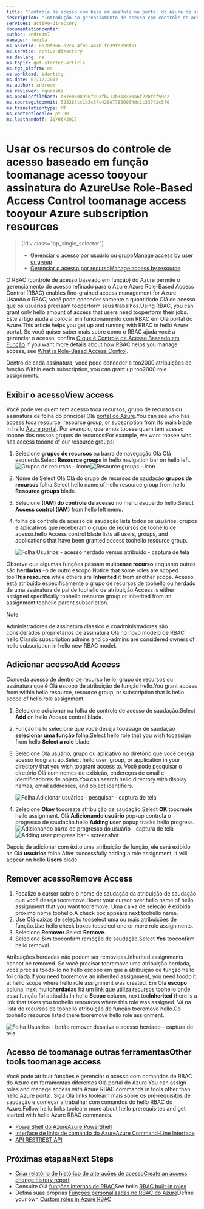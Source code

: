 ```yaml
---
title: "Controle de acesso com base em aaaRole no portal do Azure de saudação | Microsoft Docs"
description: "Introdução ao gerenciamento de acesso com controle de acesso baseado em função no hello Portal do Azure. Use função atribuições tooassign permissões tooyour recursos."
services: active-directory
documentationcenter: 
author: andredm7
manager: femila
ms.assetid: 8078f366-a2c4-4fbb-a44b-fc39fd89df81
ms.service: active-directory
ms.devlang: na
ms.topic: get-started-article
ms.tgt_pltfrm: na
ms.workload: identity
ms.date: 07/17/2017
ms.author: andredm
ms.reviewer: rqureshi
ms.openlocfilehash: b87e00089b0fc93fb212b318330a6f22bfbf59e2
ms.sourcegitcommit: 523283cc1b3c37c428e77850964dc1c33742c5f0
ms.translationtype: MT
ms.contentlocale: pt-BR
ms.lasthandoff: 10/06/2017
---
```

# <a name="use-role-based-access-control-toomanage-access-tooyour-azure-subscription-resources"></a><span data-ttu-id="863d0-104">Usar os recursos do controle de acesso baseado em função toomanage acesso tooyour assinatura do Azure</span><span class="sxs-lookup"><span data-stu-id="863d0-104">Use Role-Based Access Control toomanage access tooyour Azure subscription resources</span></span>
> [!div class="op_single_selector"]
> * [<span data-ttu-id="863d0-105">Gerenciar o acesso por usuário ou grupo</span><span class="sxs-lookup"><span data-stu-id="863d0-105">Manage access by user or group</span></span>](role-based-access-control-manage-assignments.md)
> * [<span data-ttu-id="863d0-106">Gerenciar o acesso por recurso</span><span class="sxs-lookup"><span data-stu-id="863d0-106">Manage access by resource</span></span>](role-based-access-control-configure.md)

<span data-ttu-id="863d0-107">O RBAC (controle de acesso baseado em função) do Azure permite o gerenciamento de acesso refinado para o Azure.</span><span class="sxs-lookup"><span data-stu-id="863d0-107">Azure Role-Based Access Control (RBAC) enables fine-grained access management for Azure.</span></span> <span data-ttu-id="863d0-108">Usando o RBAC, você pode conceder somente a quantidade Olá de acesso que os usuários precisam tooperform seus trabalhos.</span><span class="sxs-lookup"><span data-stu-id="863d0-108">Using RBAC, you can grant only hello amount of access that users need tooperform their jobs.</span></span> <span data-ttu-id="863d0-109">Este artigo ajuda a colocar em funcionamento com RBAC em Olá portal do Azure.</span><span class="sxs-lookup"><span data-stu-id="863d0-109">This article helps you get up and running with RBAC in hello Azure portal.</span></span> <span data-ttu-id="863d0-110">Se você quiser saber mais sobre como o RBAC ajuda você a gerenciar o acesso, confira [O que é Controle de Acesso Baseado em Função](role-based-access-control-what-is.md).</span><span class="sxs-lookup"><span data-stu-id="863d0-110">If you want more details about how RBAC helps you manage access, see [What is Role-Based Access Control](role-based-access-control-what-is.md).</span></span>

<span data-ttu-id="863d0-111">Dentro de cada assinatura, você pode conceder a too2000 atribuições de função.</span><span class="sxs-lookup"><span data-stu-id="863d0-111">Within each subscription, you can grant up too2000 role assignments.</span></span> 

## <a name="view-access"></a><span data-ttu-id="863d0-112">Exibir o acesso</span><span class="sxs-lookup"><span data-stu-id="863d0-112">View access</span></span>
<span data-ttu-id="863d0-113">Você pode ver quem tem acesso tooa recursos, grupo de recursos ou assinatura de folha do principal Olá [portal do Azure](https://portal.azure.com).</span><span class="sxs-lookup"><span data-stu-id="863d0-113">You can see who has access tooa resource, resource group, or subscription from its main blade in hello [Azure portal](https://portal.azure.com).</span></span> <span data-ttu-id="863d0-114">Por exemplo, queremos toosee quem tem acesso tooone dos nossos grupos de recursos:</span><span class="sxs-lookup"><span data-stu-id="863d0-114">For example, we want toosee who has access tooone of our resource groups:</span></span>

1. <span data-ttu-id="863d0-115">Selecione **grupos de recursos** na barra de navegação Olá Olá esquerda.</span><span class="sxs-lookup"><span data-stu-id="863d0-115">Select **Resource groups** in hello navigation bar on hello left.</span></span>  
    <span data-ttu-id="863d0-116">![Grupos de recursos - ícone](./media/role-based-access-control-configure/resourcegroups_icon.png)</span><span class="sxs-lookup"><span data-stu-id="863d0-116">![Resource groups - icon](./media/role-based-access-control-configure/resourcegroups_icon.png)</span></span>
2. <span data-ttu-id="863d0-117">Nome de Select Olá Olá do grupo de recursos de saudação **grupos de recursos** folha.</span><span class="sxs-lookup"><span data-stu-id="863d0-117">Select hello name of hello resource group from hello **Resource groups** blade.</span></span>
3. <span data-ttu-id="863d0-118">Selecione **(IAM) do controle de acesso** no menu esquerdo hello.</span><span class="sxs-lookup"><span data-stu-id="863d0-118">Select **Access control (IAM)** from hello left menu.</span></span>  
4. <span data-ttu-id="863d0-119">folha de controle de acesso de saudação lista todos os usuários, grupos e aplicativos que receberam o grupo de recursos de toohello de acesso.</span><span class="sxs-lookup"><span data-stu-id="863d0-119">hello Access control blade lists all users, groups, and applications that have been granted access toohello resource group.</span></span>  
   
    ![Folha Usuários - acesso herdado versus atribuído - captura de tela](./media/role-based-access-control-configure/view-access.png)

<span data-ttu-id="863d0-121">Observe que algumas funções passam muito**esse recurso** enquanto outros são **herdadas** -o de outro escopo.</span><span class="sxs-lookup"><span data-stu-id="863d0-121">Notice that some roles are scoped too**This resource** while others are **Inherited** it from another scope.</span></span> <span data-ttu-id="863d0-122">Acesso está atribuído especificamente o grupo de recursos de toohello ou herdado de uma assinatura de pai de toohello de atribuição.</span><span class="sxs-lookup"><span data-stu-id="863d0-122">Access is either assigned specifically toohello resource group or inherited from an assignment toohello parent subscription.</span></span>

> [!NOTE]
> <span data-ttu-id="863d0-123">Administradores de assinatura clássico e coadministradores são considerados proprietários de assinatura Olá no novo modelo de RBAC hello.</span><span class="sxs-lookup"><span data-stu-id="863d0-123">Classic subscription admins and co-admins are considered owners of hello subscription in hello new RBAC model.</span></span>

## <a name="add-access"></a><span data-ttu-id="863d0-124">Adicionar acesso</span><span class="sxs-lookup"><span data-stu-id="863d0-124">Add Access</span></span>
<span data-ttu-id="863d0-125">Conceda acesso de dentro de recurso hello, grupo de recursos ou assinatura que é Olá escopo de atribuição de função hello.</span><span class="sxs-lookup"><span data-stu-id="863d0-125">You grant access from within hello resource, resource group, or subscription that is hello scope of hello role assignment.</span></span>

1. <span data-ttu-id="863d0-126">Selecione **adicionar** na folha de controle de acesso de saudação.</span><span class="sxs-lookup"><span data-stu-id="863d0-126">Select **Add** on hello Access control blade.</span></span>  
2. <span data-ttu-id="863d0-127">Função hello selecione que você deseja tooassign de saudação **selecionar uma função** folha.</span><span class="sxs-lookup"><span data-stu-id="863d0-127">Select hello role that you wish tooassign from hello **Select a role** blade.</span></span>
3. <span data-ttu-id="863d0-128">Selecione Olá usuário, grupo ou aplicativo no diretório que você deseja acesso toogrant ao.</span><span class="sxs-lookup"><span data-stu-id="863d0-128">Select hello user, group, or application in your directory that you wish toogrant access to.</span></span> <span data-ttu-id="863d0-129">Você pode pesquisar o diretório Olá com nomes de exibição, endereços de email e identificadores de objeto.</span><span class="sxs-lookup"><span data-stu-id="863d0-129">You can search hello directory with display names, email addresses, and object identifiers.</span></span>  
   
    ![Folha Adicionar usuários - pesquisar - captura de tela](./media/role-based-access-control-configure/grant-access2.png)
4. <span data-ttu-id="863d0-131">Selecione **Okey** toocreate atribuição de saudação.</span><span class="sxs-lookup"><span data-stu-id="863d0-131">Select **OK** toocreate hello assignment.</span></span> <span data-ttu-id="863d0-132">Olá **Adicionando usuário** pop-up controla o progresso de saudação.</span><span class="sxs-lookup"><span data-stu-id="863d0-132">hello **Adding user** popup tracks hello progress.</span></span>  
    <span data-ttu-id="863d0-133">![Adicionando barra de progresso do usuário - captura de tela](./media/role-based-access-control-configure/addinguser_popup.png)</span><span class="sxs-lookup"><span data-stu-id="863d0-133">![Adding user progress bar - screenshot](./media/role-based-access-control-configure/addinguser_popup.png)</span></span>

<span data-ttu-id="863d0-134">Depois de adicionar com êxito uma atribuição de função, ele será exibido na Olá **usuários** folha.</span><span class="sxs-lookup"><span data-stu-id="863d0-134">After successfully adding a role assignment, it will appear on hello **Users** blade.</span></span>

## <a name="remove-access"></a><span data-ttu-id="863d0-135">Remover acesso</span><span class="sxs-lookup"><span data-stu-id="863d0-135">Remove Access</span></span>
1. <span data-ttu-id="863d0-136">Focalize o cursor sobre o nome de saudação da atribuição de saudação que você deseja tooremove.</span><span class="sxs-lookup"><span data-stu-id="863d0-136">Hover your cursor over hello name of hello assignment that you want tooremove.</span></span> <span data-ttu-id="863d0-137">Uma caixa de seleção é exibida próximo nome toohello.</span><span class="sxs-lookup"><span data-stu-id="863d0-137">A check box appears next toohello name.</span></span>
2. <span data-ttu-id="863d0-138">Use Olá caixas de seleção tooselect uma ou mais atribuições de função.</span><span class="sxs-lookup"><span data-stu-id="863d0-138">Use hello check boxes tooselect one or more role assignments.</span></span>
2. <span data-ttu-id="863d0-139">Selecione **Remover**.</span><span class="sxs-lookup"><span data-stu-id="863d0-139">Select **Remove**.</span></span>  
3. <span data-ttu-id="863d0-140">Selecione **Sim** tooconfirm remoção de saudação.</span><span class="sxs-lookup"><span data-stu-id="863d0-140">Select **Yes** tooconfirm hello removal.</span></span>

<span data-ttu-id="863d0-141">Atribuições herdadas não podem ser removidas.</span><span class="sxs-lookup"><span data-stu-id="863d0-141">Inherited assignments cannot be removed.</span></span> <span data-ttu-id="863d0-142">Se você precisar tooremove uma atribuição herdada, você precisa toodo-lo no hello escopo em que a atribuição de função hello foi criada.</span><span class="sxs-lookup"><span data-stu-id="863d0-142">If you need tooremove an inherited assignment, you need toodo it at hello scope where hello role assignment was created.</span></span> <span data-ttu-id="863d0-143">Em Olá **escopo** coluna, next muito**herdadas** há um link que utiliza recursos toohello onde essa função foi atribuída.</span><span class="sxs-lookup"><span data-stu-id="863d0-143">In hello **Scope** column, next too**Inherited** there is a link that takes you toohello resources where this role was assigned.</span></span> <span data-ttu-id="863d0-144">Vá na lista de recursos de toohello atribuição de função tooremove hello.</span><span class="sxs-lookup"><span data-stu-id="863d0-144">Go toohello resource listed there tooremove hello role assignment.</span></span>

![Folha Usuários - botão remover desativa o acesso herdado - captura de tela](./media/role-based-access-control-configure/remove-access2.png)

## <a name="other-tools-toomanage-access"></a><span data-ttu-id="863d0-146">Acesso de toomanage outras ferramentas</span><span class="sxs-lookup"><span data-stu-id="863d0-146">Other tools toomanage access</span></span>
<span data-ttu-id="863d0-147">Você pode atribuir funções e gerenciar o acesso com comandos de RBAC do Azure em ferramentas diferentes Olá portal do Azure.</span><span class="sxs-lookup"><span data-stu-id="863d0-147">You can assign roles and manage access with Azure RBAC commands in tools other than hello Azure portal.</span></span>  <span data-ttu-id="863d0-148">Siga Olá links toolearn mais sobre os pré-requisitos de saudação e começar a trabalhar com comandos do hello RBAC do Azure.</span><span class="sxs-lookup"><span data-stu-id="863d0-148">Follow hello links toolearn more about hello prerequisites and get started with hello Azure RBAC commands.</span></span>

* [<span data-ttu-id="863d0-149">PowerShell do Azure</span><span class="sxs-lookup"><span data-stu-id="863d0-149">Azure PowerShell</span></span>](role-based-access-control-manage-access-powershell.md)
* [<span data-ttu-id="863d0-150">Interface de linha de comando do Azure</span><span class="sxs-lookup"><span data-stu-id="863d0-150">Azure Command-Line Interface</span></span>](role-based-access-control-manage-access-azure-cli.md)
* [<span data-ttu-id="863d0-151">API REST</span><span class="sxs-lookup"><span data-stu-id="863d0-151">REST API</span></span>](role-based-access-control-manage-access-rest.md)

## <a name="next-steps"></a><span data-ttu-id="863d0-152">Próximas etapas</span><span class="sxs-lookup"><span data-stu-id="863d0-152">Next Steps</span></span>
* [<span data-ttu-id="863d0-153">Criar relatório de histórico de alterações de acesso</span><span class="sxs-lookup"><span data-stu-id="863d0-153">Create an access change history report</span></span>](role-based-access-control-access-change-history-report.md)
* <span data-ttu-id="863d0-154">Consulte Olá [funções internas de RBAC](role-based-access-built-in-roles.md)</span><span class="sxs-lookup"><span data-stu-id="863d0-154">See hello [RBAC built-in roles](role-based-access-built-in-roles.md)</span></span>
* <span data-ttu-id="863d0-155">Defina suas próprias [Funções personalizadas no RBAC do Azure](role-based-access-control-custom-roles.md)</span><span class="sxs-lookup"><span data-stu-id="863d0-155">Define your own [Custom roles in Azure RBAC](role-based-access-control-custom-roles.md)</span></span>

